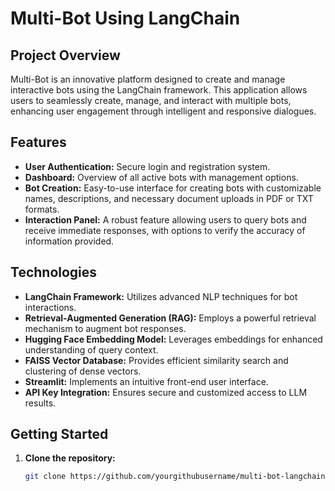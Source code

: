 # Multi-Bot Using LangChain

## Project Overview

Multi-Bot is an innovative platform designed to create and manage interactive bots using the LangChain framework. This application allows users to seamlessly create, manage, and interact with multiple bots, enhancing user engagement through intelligent and responsive dialogues.

## Features

- **User Authentication:** Secure login and registration system.
- **Dashboard:** Overview of all active bots with management options.
- **Bot Creation:** Easy-to-use interface for creating bots with customizable names, descriptions, and necessary document uploads in PDF or TXT formats.
- **Interaction Panel:** A robust feature allowing users to query bots and receive immediate responses, with options to verify the accuracy of information provided.

## Technologies

- **LangChain Framework:** Utilizes advanced NLP techniques for bot interactions.
- **Retrieval-Augmented Generation (RAG):** Employs a powerful retrieval mechanism to augment bot responses.
- **Hugging Face Embedding Model:** Leverages embeddings for enhanced understanding of query context.
- **FAISS Vector Database:** Provides efficient similarity search and clustering of dense vectors.
- **Streamlit:** Implements an intuitive front-end user interface.
- **API Key Integration:** Ensures secure and customized access to LLM results.

## Getting Started

1. **Clone the repository:**
   ```bash
   git clone https://github.com/yourgithubusername/multi-bot-langchain.git

